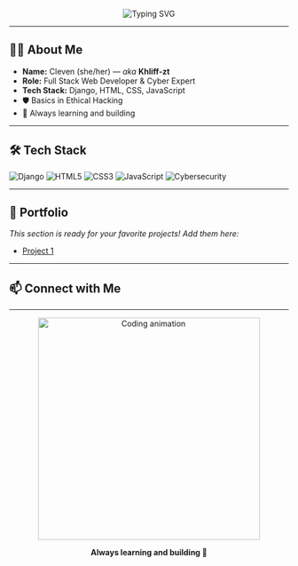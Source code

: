 
<!-- Profile README for Cleven (Khliff-zt) -->

<p align="center">
  <img src="https://readme-typing-svg.demolab.com?font=Fira+Code&pause=1000&color=5BE0D9&center=true&vCenter=true&width=435&lines=Hi%2C+I'm+Cleven+%28Khliff-zt%29+%F0%9F%91%8B;Full+Stack+Web+Developer+%26+Cyber+Expert;Always+learning+and+building+%F0%9F%9A%80" alt="Typing SVG" />
</p>

---

## 👩‍💻 About Me

- **Name:** Cleven (she/her) — _aka_ **Khliff-zt**
- **Role:** Full Stack Web Developer & Cyber Expert
- **Tech Stack:** Django, HTML, CSS, JavaScript
- 🛡️ Basics in Ethical Hacking
- 🚀 Always learning and building

---

## 🛠️ Tech Stack

![Django](https://img.shields.io/badge/-Django-092E20?style=for-the-badge&logo=django&logoColor=white)
![HTML5](https://img.shields.io/badge/-HTML5-E34F26?style=for-the-badge&logo=html5&logoColor=white)
![CSS3](https://img.shields.io/badge/-CSS3-1572B6?style=for-the-badge&logo=css3)
![JavaScript](https://img.shields.io/badge/-JavaScript-F7DF1E?style=for-the-badge&logo=javascript&logoColor=black)
![Cybersecurity](https://img.shields.io/badge/-Cybersecurity-23272F?style=for-the-badge&logo=hackthebox&logoColor=green)

---

## 🌟 Portfolio

_This section is ready for your favorite projects! Add them here:_

- [Project 1](https://anna1tx.pythonanywhere.com/)
<!-- [Project 2]()
- [Project 3](#)
-->
---

## 📫 Connect with Me

<!-- Add your social links below! -->
<!--
[![LinkedIn](https://img.shields.io/badge/-LinkedIn-0077B5?style=flat-square&logo=linkedin&logoColor=white)](your-linkedin-url)
[![Twitter](https://img.shields.io/badge/-Twitter-1DA1F2?style=flat-square&logo=twitter&logoColor=white)](your-twitter-url)
[![Website](https://img.shields.io/badge/-Website-0A0A0A?style=flat-square&logo=firefox-browser&logoColor=white)](your-website-url)
-->

---

<p align="center">
  <img src="https://media.giphy.com/media/qgQUggAC3Pfv687qPC/giphy.gif" width="400" alt="Coding animation" />
</p>

<p align="center">
  <b>Always learning and building 🚀</b>
</p>
